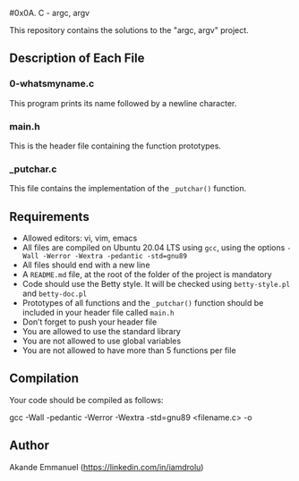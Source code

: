 #0x0A. C - argc, argv

This repository contains the solutions to the "argc, argv" project.

## Description of Each File

### 0-whatsmyname.c

This program prints its name followed by a newline character.

### main.h

This is the header file containing the function prototypes.

### _putchar.c

This file contains the implementation of the `_putchar()` function.

## Requirements

- Allowed editors: vi, vim, emacs
- All files are compiled on Ubuntu 20.04 LTS using `gcc`, using the options `-Wall -Werror -Wextra -pedantic -std=gnu89`
- All files should end with a new line
- A `README.md` file, at the root of the folder of the project is mandatory
- Code should use the Betty style. It will be checked using `betty-style.pl` and `betty-doc.pl`
- Prototypes of all functions and the `_putchar()` function should be included in your header file called `main.h`
- Don’t forget to push your header file
- You are allowed to use the standard library
- You are not allowed to use global variables
- You are not allowed to have more than 5 functions per file

## Compilation

Your code should be compiled as follows:

gcc -Wall -pedantic -Werror -Wextra -std=gnu89 <filename.c> -o <name of the executable>

## Author

Akande Emmanuel (https://linkedin.com/in/iamdrolu)
